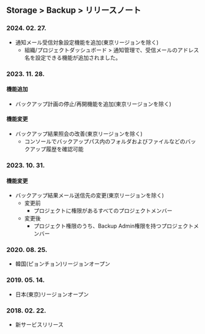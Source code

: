 ## Storage > Backup > リリースノート

### 2024. 02. 27.
* 通知メール受信対象設定機能を追加(東京リージョンを除く)
    * 組織/プロジェクトダッシュボード > 通知管理で、受信メールのアドレス名を設定できる機能が追加されました。

### 2023. 11. 28.
#### 機能追加
* バックアップ計画の停止/再開機能を追加(東京リージョンを除く)
#### 機能変更
* バックアップ結果照会の改善(東京リージョンを除く)
    * コンソールでバックアップパス内のフォルダおよびファイルなどのバックアップ履歴を確認可能

### 2023. 10. 31.
#### 機能変更
* バックアップ結果メール送信先の変更(東京リージョンを除く)
    * 変更前
        * プロジェクトに権限があるすべてのプロジェクトメンバー
    * 変更後
        * プロジェクト権限のうち、Backup Admin権限を持つプロジェクトメンバー

### 2020. 08. 25.
* 韓国(ピョンチョン)リージョンオープン

### 2019. 05. 14.
* 日本(東京)リージョンオープン

### 2018. 02. 22.
* 新サービスリリース
